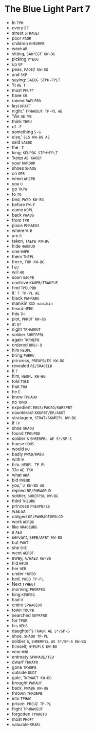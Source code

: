 # The Blue Light Part 7

* In `TPH`
* every `EF`
* street `STRAOET`
* poor `PAOR`
* children `KHEURPB`
* were `WR`
* sitting, `SAO*EGT KW-BG`
* picking `P*EUG`
* up `UP`
* peas, `PAOEZ KW-BG`
* and `SKP`
* saying: `SAEUG STPH-FPLT`
* 'It `AE T`
* must `PHUFT`
* have `SR`
* rained `RAEUPBD`
* last `HRAFT`
* night.' `TPHAOEUT TP-PL AE`
* 'We `AE WE`
* think `THEU`
* of `-F`
* something `S-G`
* else,' `ELS KW-BG AE`
* said `SAEUD`
* the `-T`
* king; `KEUPBG STPH*FPLT`
* 'keep `AE KAOEP`
* your `KWROUR`
* shoes `SHAOS`
* on `OPB`
* when `WHEPB`
* you `U`
* go `TKPW`
* to `TO`
* bed, `PWED KW-BG`
* before `PW-F`
* come `KOPL`
* back `PWABG`
* from `TPR`
* place `PHRAEUS`
* where `W-R`
* are `R`
* taken, `TAEPB KW-BG`
* hide `HAOEUD`
* one `WUPB`
* them `THEPL`
* there, `THR KW-BG`
* I `EU`
* will `HR`
* soon `SAOPB`
* contrive `KAUPB/TRAOEUF`
* find `TPEUPBD`
* it.' `T TP-PL AE`
* black `PWHRABG`
* manikin `XXX manikin`
* heard `HERD`
* this `TH`
* plot, `PHROT KW-BG`
* at `AT`
* night `TPHAOEUT`
* soldier `SHRERPBL`
* again `TKPWEPB`
* ordered `ORD/-D`
* him `HEUPL`
* bring `PWREU`
* princess, `PREUPB/ES KW-BG`
* revealed `RE/SRAOELD`
* It `T`
* him, `HEUPL KW-BG`
* told `TOLD`
* that `THA`
* he `E`
* knew `TPHAOU`
* no `TPHO`
* expedient `EBGS/PAOED/KWREPBT`
* counteract `KOUPBT/ER/ABGT`
* stratagem, `STRAT/SKWREPL KW-BG`
* if `TP`
* shoe `SHAOU`
* found `TPOUPBD`
* soldier's `SHRERPBL AE S*/SP-S`
* house `HOUS`
* would `WO`
* badly `PWAD/HREU`
* with `W`
* him. `HEUPL TP-PL`
* 'Do `AE TKO`
* what `WHA`
* bid `PWEUD`
* you,' `U KW-BG AE`
* replied `RE/PHRAOEUD`
* soldier, `SHRERPBL KW-BG`
* third `THEURD`
* princess `PREUPB/ES`
* was `WA`
* obliged `OE/PWHRAOEUPBLGD`
* work `WORBG`
* like `HRAOEUBG`
* a `AEU`
* servant, `SEFB/APBT KW-BG`
* but `PWUT`
* she `SHE`
* went `WEPBT`
* away, `A/WAEU KW-BG`
* hid `HEUD`
* her `HER`
* under `*UPBD`
* bed. `PWED TP-PL`
* Next `TPHEGT`
* morning `PHORPBG`
* king `KEUPBG`
* had `H`
* entire `SPWAOEUR`
* town `TOUPB`
* searched `SEFRPBD`
* for `TPOR`
* his `HEUS`
* daughter's `TKAUR AE S*/SP-S`
* shoe. `SHAOU TP-PL`
* soldier's, `SHRERPBL AE S*/SP-S KW-BG`
* himself, `H*EUPLS KW-BG`
* who `WHO`
* entreaty `SPWRAOE/TEU`
* dwarf `TKWAFR`
* gone `TKWOPB`
* outside `OUDZ`
* gate, `TKPWAET KW-BG`
* brought `PWRAUT`
* back, `PWABG KW-BG`
* thrown `THROEPB`
* into `TPHAO`
* prison. `PREUZ TP-PL`
* flight `TPHRAOEUT`
* forgotten `TPORGTD`
* most `PHOFT`
* valuable `SRABL`
